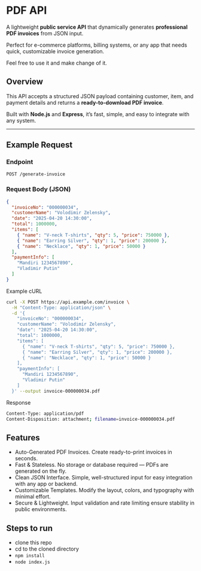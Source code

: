 # PDF API
A lightweight **public service API** that dynamically generates **professional PDF invoices** from JSON input.  

Perfect for e-commerce platforms, billing systems, or any app that needs quick, customizable invoice generation.

Feel free to use it and make change of it.

## Overview

This API accepts a structured JSON payload containing customer, item, and payment details and returns a **ready-to-download PDF invoice**.  

Built with **Node.js** and **Express**, it’s fast, simple, and easy to integrate with any system.

---

## Example Request

### Endpoint

`POST /generate-invoice`

### Request Body (JSON)
```json
{
  "invoiceNo": "000000034",
  "customerName": "Volodimir Zelensky",
  "date": "2025-04-20 14:30:00",
  "total": 1000000,
  "items": [
    { "name": "V-neck T-shirts", "qty": 5, "price": 750000 },
    { "name": "Earring Silver", "qty": 1, "price": 200000 },
    { "name": "Necklace", "qty": 1, "price": 50000 }
  ],
  "paymentInfo": [
    "Mandiri 1234567890",
    "Vladimir Putin"
  ]
}
```

Example cURL
```bash
curl -X POST https://api.example.com/invoice \
  -H "Content-Type: application/json" \
  -d '{
    "invoiceNo": "000000034",
    "customerName": "Volodimir Zelensky",
    "date": "2025-04-20 14:30:00",
    "total": 1000000,
    "items": [
      { "name": "V-neck T-shirts", "qty": 5, "price": 750000 },
      { "name": "Earring Silver", "qty": 1, "price": 200000 },
      { "name": "Necklace", "qty": 1, "price": 50000 }
    ],
    "paymentInfo": [
      "Mandiri 1234567890",
      "Vladimir Putin"
    ]
  }' --output invoice-000000034.pdf
```
Response
```bash
Content-Type: application/pdf
Content-Disposition: attachment; filename=invoice-000000034.pdf
```

## Features

- Auto-Generated PDF Invoices. Create ready-to-print invoices in seconds.
- Fast & Stateless. No storage or database required — PDFs are generated on the fly.
- Clean JSON Interface. Simple, well-structured input for easy integration with any app or backend.
- Customizable Templates. Modify the layout, colors, and typography with minimal effort.
- Secure & Lightweight. Input validation and rate limiting ensure stability in public environments.

## Steps to run
- clone this repo
- cd to the cloned directory
- `npm install`
- `node index.js`